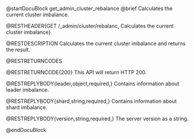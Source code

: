 @startDocuBlock get_admin_cluster_rebalance
@brief Calculates the current cluster imbalance.

@RESTHEADER{GET /_admin/cluster/rebalanc, Calculates the current cluster imbalance}

@RESTDESCRIPTION
Calculates the current cluster imbalance and returns the result.

@RESTRETURNCODES

@RESTRETURNCODE{200}
This API will return HTTP 200.

@RESTREPLYBODY{leader,object,required,}
Contains information about leader imbalance.

@RESTREPLYBODY{shard,string,required,}
Contains information about shard imbalance.

@RESTREPLYBODY{version,string,required,}
The server version as a string.

@endDocuBlock
